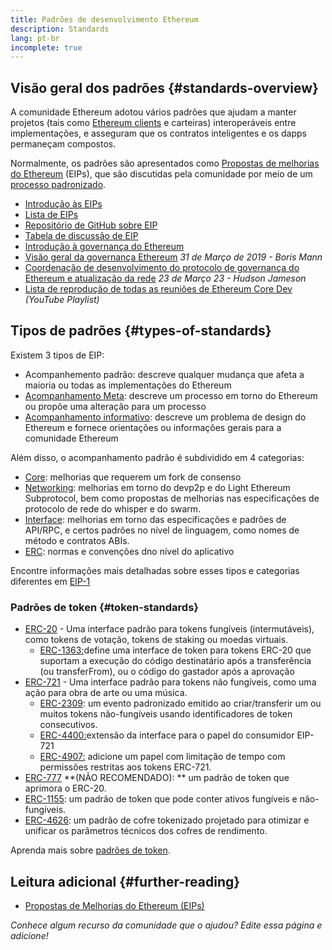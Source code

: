 ```yaml
---
title: Padrões de desenvolvimento Ethereum
description: Standards
lang: pt-br
incomplete: true
---
```


## Visão geral dos padrões {#standards-overview}

A comunidade Ethereum adotou vários padrões que ajudam a manter projetos (tais como [Ethereum clients](/developers/docs/nodes-and-clients/) e carteiras) interoperáveis entre implementações, e asseguram que os contratos inteligentes e os dapps permaneçam compostos.

Normalmente, os padrões são apresentados como [Propostas de melhorias do Ethereum](/eips/) (EIPs), que são discutidas pela comunidade por meio de um [processo padronizado](https://eips.ethereum.org/EIPS/eip-1).

- [Introdução às EIPs](/eips/)
- [Lista de EIPs](https://eips.ethereum.org/)
- [Repositório de GitHub sobre EIP](https://github.com/ethereum/EIPs)
- [Tabela de discussão de EIP](https://ethereum-magicians.org/c/eips)
- [Introdução à governança do Ethereum](/governance/)
- [Visão geral da governança Ethereum](https://web.archive.org/web/20201107234050/https://blog.bmannconsulting.com/ethereum-governance/) _31 de Março de 2019 - Boris Mann_
- [Coordenação de desenvolvimento do protocolo de governança do Ethereum e atualização da rede](https://hudsonjameson.com/2020-03-23-ethereum-protocol-development-governance-and-network-upgrade-coordination/) _23 de Março 23 - Hudson Jameson_
- [Lista de reprodução de todas as reuniões de Ethereum Core Dev](https://www.youtube.com/playlist?list=PLaM7G4Llrb7zfMXCZVEXEABT8OSnd4-7w) _(YouTube Playlist)_

## Tipos de padrões {#types-of-standards}

Existem 3 tipos de EIP:

- Acompanhemento padrão: descreve qualquer mudança que afeta a maioria ou todas as implementações do Ethereum
- [Acompanhamento Meta](https://eips.ethereum.org/meta): descreve um processo em torno do Ethereum ou propõe uma alteração para um processo
- [Acompanhamento informativo](https://eips.ethereum.org/informational): descreve um problema de design do Ethereum e fornece orientações ou informações gerais para a comunidade Ethereum

Além disso, o acompanhamento padrão é subdividido em 4 categorias:

- [Core](https://eips.ethereum.org/core): melhorias que requerem um fork de consenso
- [Networking](https://eips.ethereum.org/networking): melhorias em torno do devp2p e do Light Ethereum Subprotocol, bem como propostas de melhorias nas especificações de protocolo de rede do whisper e do swarm.
- [Interface](https://eips.ethereum.org/interface): melhorias em torno das especificações e padrões de API/RPC, e certos padrões no nível de linguagem, como nomes de método e contratos ABIs.
- [ERC](https://eips.ethereum.org/erc): normas e convenções dno nível do aplicativo

Encontre informações mais detalhadas sobre esses tipos e categorias diferentes em [EIP-1](https://eips.ethereum.org/EIPS/eip-1#eip-types)

### Padrões de token {#token-standards}

- [ERC-20](/developers/docs/standards/tokens/erc-20/) - Uma interface padrão para tokens fungíveis (intermutáveis), como tokens de votação, tokens de staking ou moedas virtuais.
  - [ERC-1363:](https://eips.ethereum.org/EIPS/eip-1363)define uma interface de token para tokens ERC-20 que suportam a execução do código destinatário após a transferência (ou transferFrom), ou o código do gastador após a aprovação
- [ERC-721](/developers/docs/standards/tokens/erc-721/) - Uma interface padrão para tokens não fungíveis, como uma ação para obra de arte ou uma música.
  - [ERC-2309](https://eips.ethereum.org/EIPS/eip-2309): um evento padronizado emitido ao criar/transferir um ou muitos tokens não-fungíveis usando identificadores de token consecutivos.
  - [ERC-4400:](https://eips.ethereum.org/EIPS/eip-4400)extensão da interface para o papel do consumidor EIP-721
  - [ERC-4907:](https://eips.ethereum.org/EIPS/eip-4907) adicione um papel com limitação de tempo com permissões restritas aos tokens ERC-721.
- [ERC-777](/developers/docs/standards/tokens/erc-777/) **(NÃO RECOMENDADO): ** um padrão de token que aprimora o ERC-20.
- [ERC-1155](/developers/docs/standards/tokens/erc-1155/): um padrão de token que pode conter ativos fungíveis e não-fungíveis.
- [ERC-4626](/developers/docs/standards/tokens/erc-4626/): um padrão de cofre tokenizado projetado para otimizar e unificar os parâmetros técnicos dos cofres de rendimento.

Aprenda mais sobre [padrões de token](/developers/docs/standards/tokens/).

## Leitura adicional {#further-reading}

- [Propostas de Melhorias do Ethereum (EIPs)](/eips/)

_Conhece algum recurso da comunidade que o ajudou? Edite essa página e adicione!_
